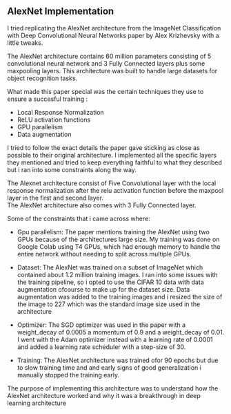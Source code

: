  ## AlexNet Implementation 

I tried replicating the AlexNet architecture from the  ImageNet Classification with 
Deep Convolutional Neural Networks paper by Alex Krizhevsky with a little tweaks.

The AlexNet architecture contains 60 million parameters consisting of 5 convolutional 
neural network and 3 Fully Connected layers plus some maxpooling layers. This architecture
was built to handle large datasets for object recognition tasks.

What made this paper special was the certain techniques they use to ensure
a succesful training :
* Local Response Normalization
* ReLU activation functions
* GPU parallelism
* Data augmentation

I tried to follow the exact details the paper gave sticking as close as possible
to their original architecture. I implemented all the specific layers they mentioned and
tried to keep everything faithful to what they described but i ran into  some constraints
along the way.

The Alexnet architecture consist of Five Convolutional layer with the local response normalization
after the relu activation function before the maxpool layer in the first and second layer.  
The AlexNet architecture also comes with 3 Fully Connected layer.

Some of the constraints that i came across where:
* Gpu parallelism: The paper mentions training the AlexNet  using  two GPUs because of the architectures
  large size. My training was done on Google Colab using T4 GPUs, which had enough memory to handle the
  entire network without needing to split across multiple GPUs.

* Dataset: The AlexNet was trained on a subset of ImageNet which contained about 1.2 million training images.
I ran into  some  issues with the training pipeline, so i opted to use the CIFAR 10 data with data augmentation
ofcourse to make up for the dataset size. Data augmentation was added to the training images and i resized the size of the image to 227 which was
the standard image size used in the architecture

* Optimizer: The SGD optimizer was used  in the paper with a weight_decay of 0.0005 a momentum of 0.9 and a weight_decay
  of 0.01. I went with  the Adam optimizer instead with a learning rate of 0.0001 and added a learning rate scheduler with a step-size
  of 30.

* Training: The AlexNet architecture was trained ofor 90 epochs but due to slow training time and and early signs of good generalization i manually
stopped the training early.

The purpose of implementing this architecture was to understand how the AlexNet architecture worked and why it was a breakthrough in deep learning
architecture



 

